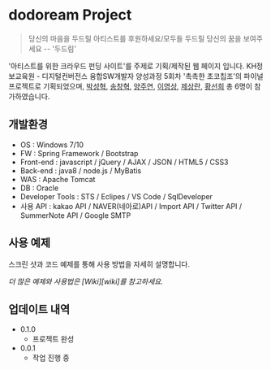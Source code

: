 # dodoream Project
> 당신의 마음을 두드릴 아티스트를 후원하세요/모두들 두드릴 당신의 꿈을 보여주세요 -- '두드림'


'아티스트를 위한 크라우드 펀딩 사이트'를 주제로 기획/제작된 웹 페이지 입니다.
KH정보교육원 - 디지털컨버전스 융합SW개발자 양성과정 5회차 '촉촉한 초코칩조'의 파이널 프로젝트로 기획되었으며,
[박성혁](https://github.com/park-sh1), [송창혁](https://github.com/crckrjck), [양주연](https://github.com/wndus12), [이영상](https://github.com/0-sanglee), [제상란](https://github.com/jesangran), [황선희](https://github.com/raonnzena12) 총 6명이 참가하였습니다.


## 개발환경

- OS : Windows 7/10
- FW : Spring Framework / Bootstrap
- Front-end : javascript / jQuery / AJAX / JSON / HTML5 / CSS3
- Back-end : java8 / node.js / MyBatis
- WAS : Apache Tomcat
- DB : Oracle
- Developer Tools : STS / Eclipes / VS Code / SqlDeveloper
- 사용 API : kakao API / NAVER(네아로)API / Import API / Twitter API / SummerNote API / Google SMTP


## 사용 예제

스크린 샷과 코드 예제를 통해 사용 방법을 자세히 설명합니다.

_더 많은 예제와 사용법은 [Wiki][wiki]를 참고하세요._


## 업데이트 내역

* 0.1.0
    * 프로젝트 완성
* 0.0.1
    * 작업 진행 중


